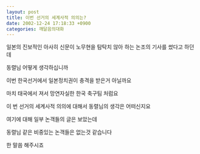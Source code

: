 ```yaml
---
layout: post
title: 이번 선거의 세계사적 의의는?
date: 2002-12-24 17:18:33 +0900
categories: 깨달음의대화
---
```

일본의 진보적인 아사히 신문이 노무현을 탐탁치 않아 하는 논조의 기사를 썼다고 하던데
  
동렬님 어떻게 생각하십니까
  
이번 한국선거에서 일본정치권이 충격을 받은거 아닐까요
  
마치 태국에서 져서 망연자실한 한국 축구팀 처럼요
  
이 번 선거의 세계사적 의의에 대해서 동렬님의 생각은 어떠신지요
  
여기에 대해 일부 논객들의 글은 보았는데
  
동렬님 같은 비중있는 논객들은 없는것 같습니다
  
한 말씀 해주시죠